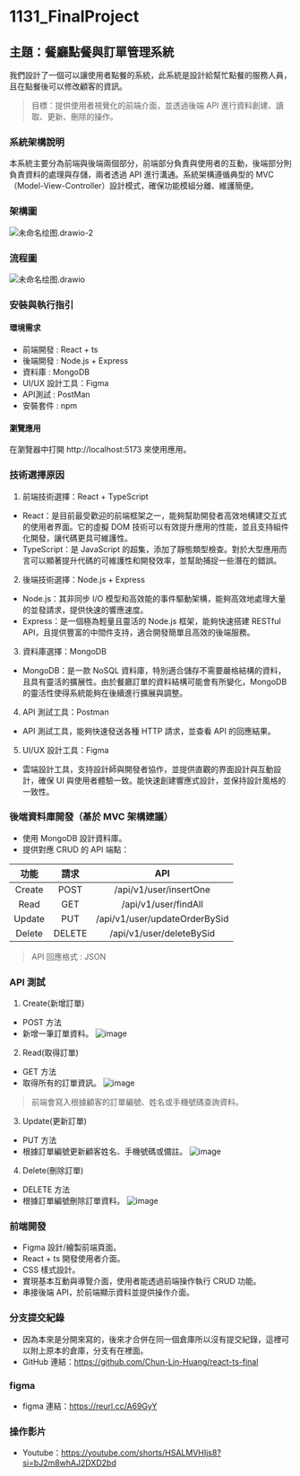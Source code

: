 # 1131_FinalProject
## 主題：餐廳點餐與訂單管理系統
我們設計了一個可以讓使用者點餐的系統，此系統是設計給幫忙點餐的服務人員，且在點餐後可以修改顧客的資訊。
> 目標：提供使用者視覺化的前端介面，並透過後端 API 進行資料創建、讀取、更新、刪除的操作。

### 系統架構說明
本系統主要分為前端與後端兩個部分，前端部分負責與使用者的互動，後端部分則負責資料的處理與存儲，兩者透過 API 進行溝通。系統架構遵循典型的 MVC（Model-View-Controller）設計模式，確保功能模組分離、維護簡便。

### 架構圖
![未命名绘图.drawio-2](https://hackmd.io/_uploads/Byjji_LLJg.png)

### 流程圖
![未命名绘图.drawio](https://hackmd.io/_uploads/BJGYRtILyx.png)

### 安裝與執行指引
#### 環境需求
* 前端開發 : React + ts
* 後端開發 : Node.js + Express
* 資料庫 : MongoDB
* UI/UX 設計工具：Figma
* API測試 : PostMan
* 安裝套件 : npm
#### 瀏覽應用
在瀏覽器中打開 http://localhost:5173 來使用應用。


### 技術選擇原因
1. 前端技術選擇：React + TypeScript
* React：是目前最受歡迎的前端框架之一，能夠幫助開發者高效地構建交互式的使用者界面。它的虛擬 DOM 技術可以有效提升應用的性能，並且支持組件化開發，讓代碼更具可維護性。
* TypeScript：是 JavaScript 的超集，添加了靜態類型檢查。對於大型應用而言可以顯著提升代碼的可維護性和開發效率，並幫助捕捉一些潛在的錯誤。

2. 後端技術選擇：Node.js + Express
* Node.js：其非同步 I/O 模型和高效能的事件驅動架構，能夠高效地處理大量的並發請求，提供快速的響應速度。
* Express：是一個極為輕量且靈活的 Node.js 框架，能夠快速搭建 RESTful API，且提供豐富的中間件支持，適合開發簡單且高效的後端服務。

3. 資料庫選擇：MongoDB
* MongoDB：是一款 NoSQL 資料庫，特別適合儲存不需要嚴格結構的資料，且具有靈活的擴展性。由於餐廳訂單的資料結構可能會有所變化，MongoDB 的靈活性使得系統能夠在後續進行擴展與調整。

4. API 測試工具：Postman
* API 測試工具，能夠快速發送各種 HTTP 請求，並查看 API 的回應結果。

5. UI/UX 設計工具：Figma
* 雲端設計工具，支持設計師與開發者協作，並提供直觀的界面設計與互動設計，確保 UI 與使用者體驗一致。能快速創建響應式設計，並保持設計風格的一致性。

### 後端資料庫開發（基於 MVC 架構建議）
* 使用 MongoDB 設計資料庫。
* 提供對應 CRUD 的 API 端點：

|      功能       | 請求  |          API           |
|:---------------:|:----:|:----------------------:|
| Create| POST | /api/v1/user/insertOne |
|Read|GET|/api/v1/user/findAll|
|Update |PUT|/api/v1/user/updateOrderBySid|
|Delete |DELETE|/api/v1/user/deleteBySid|

> API 回應格式 : JSON

### API 測試
1. Create(新增訂單)
* POST 方法
* 新增一筆訂單資料。
![image](https://hackmd.io/_uploads/H16zKDLUJe.png)
2. Read(取得訂單)
* GET 方法
* 取得所有的訂單資訊。
![image](https://hackmd.io/_uploads/S1wNqDUIJg.png)
> 前端會寫入根據顧客的訂單編號、姓名或手機號碼查詢資料。
3. Update(更新訂單)
* PUT 方法
* 根據訂單編號更新顧客姓名、手機號碼或備註。
![image](https://hackmd.io/_uploads/HJfFqPIU1e.png)
4. Delete(刪除訂單) 
* DELETE 方法
* 根據訂單編號刪除訂單資料。
![image](https://hackmd.io/_uploads/BJyqKvIUJe.png)

### 前端開發
* Figma 設計/繪製前端頁面。
* React + ts 開發使用者介面。
* CSS 樣式設計。
* 實現基本互動與導覽介面，使用者能透過前端操作執行 CRUD 功能。
* 串接後端 API，於前端顯示資料並提供操作介面。

### 分支提交紀錄
* 因為本來是分開來寫的，後來才合併在同一個倉庫所以沒有提交紀錄，這裡可以附上原本的倉庫，分支有在裡面。
* GitHub 連結：https://github.com/Chun-Lin-Huang/react-ts-final

### figma
* figma 連結：https://reurl.cc/A69GyY

### 操作影片
* Youtube：https://youtube.com/shorts/HSALMVHIjs8?si=bJ2m8whAJ2DXD2bd
